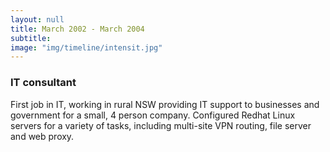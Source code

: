 ```yaml
---
layout: null
title: March 2002 - March 2004
subtitle:
image: "img/timeline/intensit.jpg"
---
```

### IT consultant
First job in IT, working in rural NSW providing IT support to businesses and government for a small, 4 person company. Configured Redhat Linux servers for a variety of tasks, including multi-site VPN routing, file server and web proxy.



